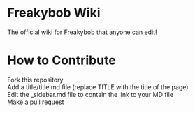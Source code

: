 # Freakybob Wiki
The official wiki for Freakybob that anyone can edit!
# How to Contribute
Fork this repository
<br>
Add a title/title.md file (replace TITLE with the title of the page)
<br>
Edit the _sidebar.md file to contain the link to your MD file
<br>
Make a pull request